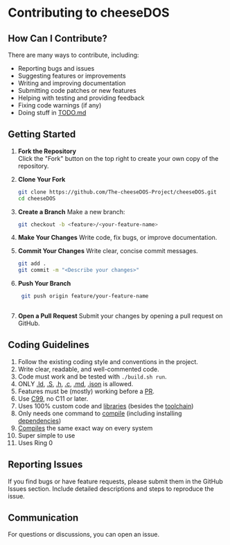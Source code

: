 # Contributing to cheeseDOS

## How Can I Contribute?

There are many ways to contribute, including:

- Reporting bugs and issues  
- Suggesting features or improvements  
- Writing and improving documentation  
- Submitting code patches or new features  
- Helping with testing and providing feedback
- Fixing code warnings (if any)
- Doing stuff in [TODO.md](./TODO/TODO.md)

## Getting Started

1. **Fork the Repository**  
   Click the "Fork" button on the top right to create your own copy of the repository.

2. **Clone Your Fork**  
   ```bash
   git clone https://github.com/The-cheeseDOS-Project/cheeseDOS.git
   cd cheeseDOS
   ```

3. **Create a Branch**
   Make a new branch:
   ```bash
   git checkout -b <feature>/<your-feature-name>
   ```

4. **Make Your Changes**
   Write code, fix bugs, or improve documentation.

5. **Commit Your Changes**
   Write clear, concise commit messages.
   ```bash
   git add .
   git commit -m "<Describe your changes>"
   ```

6. **Push Your Branch**
   ```bash
    git push origin feature/your-feature-name
    
7. **Open a Pull Request**
    Submit your changes by opening a pull request on GitHub.

## Coding Guidelines
1.  Follow the existing coding style and conventions in the project.
2.  Write clear, readable, and well-commented code.
3.  Code must work and be tested with `./build.sh run`.
4.  ONLY [.ld](https://en.wikipedia.org/wiki/Linker_(computing)#GNU), [.S](https://en.wikipedia.org/wiki/GNU_Assembler), [.h](https://en.wikipedia.org/wiki/Include_directive#C/C++), [.c](https://en.wikipedia.org/wiki/C_(programming_language)), [.md](https://en.wikipedia.org/wiki/Markdown#GitHub_Flavored_Markdown), [.json](https://en.wikipedia.org/wiki/JSON) is allowed.
5.  Features must be (mostly) working before a [PR](https://en.wikipedia.org/wiki/Distributed_version_control#Pull_requests).
6.  Use [C99](https://en.wikipedia.org/wiki/C99), no C11 or later.
7.  Uses 100% custom code and [libraries](https://en.wikipedia.org/wiki/Library_(computing)) (besides the [toolchain](https://en.wikipedia.org/wiki/Toolchain))
8.  Only needs one command to [compile](https://en.wikipedia.org/wiki/Command_(computing)) (including installing [dependencies](https://www.sonatype.com/resources/articles/what-are-software-dependencies))
9.  [Compiles](https://en.wikipedia.org/wiki/Compiler) the same exact way on every system
10. Super simple to use
11. Uses Ring 0
 
## Reporting Issues
If you find bugs or have feature requests, please submit them in the GitHub Issues section. Include detailed descriptions and steps to reproduce the issue.

## Communication
For questions or discussions, you can open an issue.

